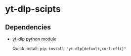 # yt-dlp-scipts

## Dependencies
- [yt-dlp python module](https://github.com/yt-dlp/yt-dlp)

  Quick install: `pip install "yt-dlp[default,curl-cffi]"`
